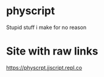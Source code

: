 # physcript
Stupid stuff i make for no reason
# Site with raw links
https://physcrpt.jjscript.repl.co
